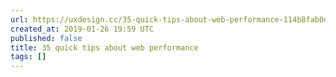 ```yaml
---
url: https://uxdesign.cc/35-quick-tips-about-web-performance-114b8fab0d6?source=rss----138adf9c44c---4
created_at: 2019-01-26 19:59 UTC
published: false
title: 35 quick tips about web performance
tags: []
---
```



